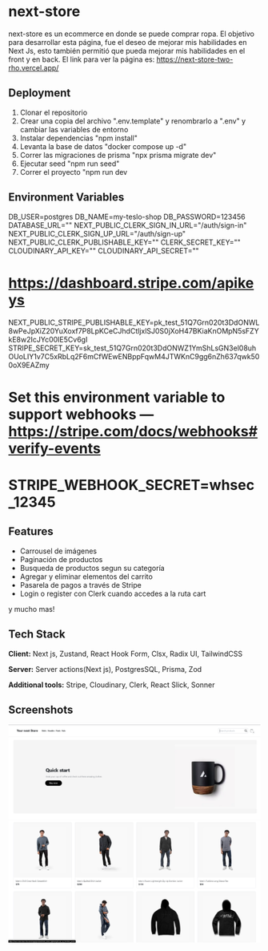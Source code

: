 
# next-store

next-store es un ecommerce en donde se puede comprar ropa. El objetivo para desarrollar esta página, fue el deseo de mejorar mis habilidades en Next Js, esto también permitió que pueda mejorar mis habilidades en el front y en back. El link para ver la página es: https://next-store-two-rho.vercel.app/


## Deployment
1. Clonar el repositorio
2. Crear una copia del archivo ".env.template" y renombrarlo a ".env" y cambiar las variables de entorno
3. Instalar dependencias "npm install"
4. Levanta la base de datos "docker compose up -d"
5. Correr las migraciones de prisma "npx prisma migrate dev"
6. Ejecutar seed "npm run seed"
7. Correr el proyecto "npm run dev


## Environment Variables

DB_USER=postgres
DB_NAME=my-teslo-shop
DB_PASSWORD=123456
DATABASE_URL=""
NEXT_PUBLIC_CLERK_SIGN_IN_URL="/auth/sign-in"
NEXT_PUBLIC_CLERK_SIGN_UP_URL="/auth/sign-up"
NEXT_PUBLIC_CLERK_PUBLISHABLE_KEY=""
CLERK_SECRET_KEY=""
CLOUDINARY_API_KEY=""
CLOUDINARY_API_SECRET=""

# https://dashboard.stripe.com/apikeys
NEXT_PUBLIC_STRIPE_PUBLISHABLE_KEY=pk_test_51Q7Grn020t3DdONWL8wPeJpXiZ20YuXoxf7P8LpKCeCJhdCtljxlSJ0S0jXoH47BKiaKnOMpN5sFZYkE8w2IcJYc00IE5Cv6gI
STRIPE_SECRET_KEY=sk_test_51Q7Grn020t3DdONWZ1YmShLsGN3el08uhOUoLIY1v7C5xRbLq2F6mCfWEwENBppFqwM4JTWKnC9gg6nZh637qwk500oX9EAZmy
# Set this environment variable to support webhooks — https://stripe.com/docs/webhooks#verify-events
# STRIPE_WEBHOOK_SECRET=whsec_12345



## Features

- Carrousel de imágenes
- Paginación de productos
- Busqueda de productos segun su categoría
- Agregar y eliminar elementos del carrito
- Pasarela de pagos a través de Stripe
- Login o register con Clerk cuando accedes a la ruta cart
 
 y mucho mas!


## Tech Stack 

**Client:** Next js, Zustand, React Hook Form, Clsx, Radix UI, TailwindCSS

**Server:** Server actions(Next js), PostgresSQL, Prisma, Zod

**Additional tools:**  Stripe, Cloudinary, Clerk, React Slick, Sonner


## Screenshots

![App Screenshot](./public/readme/foto%201.png)
![App Screenshot](./public/readme/foto%202.png)

